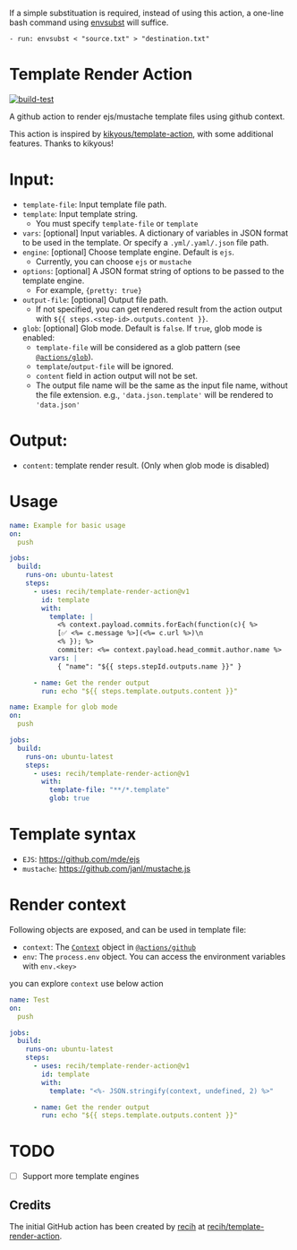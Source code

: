 If a simple substituation is required, instead of using this action, a one-line bash command using [envsubst](https://www.man7.org/linux/man-pages/man1/envsubst.1.html) will suffice.
```
- run: envsubst < "source.txt" > "destination.txt"
```

# Template Render Action
[![build-test](https://github.com/recih/template-render-action/actions/workflows/test.yml/badge.svg)](https://github.com/recih/template-render-action/actions/workflows/test.yml)

A github action to render ejs/mustache template files using github context.

This action is inspired by [kikyous/template-action](https://github.com/kikyous/template-action), with some additional features. Thanks to kikyous!

# Input:
* `template-file`: Input template file path. 
* `template`: Input template string.
  * You must specify `template-file` or `template` 
* `vars`: [optional] Input variables. A dictionary of variables in JSON format to be used in the template. Or specify a `.yml/.yaml/.json` file path.
* `engine`: [optional] Choose template engine. Default is `ejs`.
  * Currently, you can choose `ejs` or `mustache`
* `options`: [optional] A JSON format string of options to be passed to the template engine.
  * For example, `{pretty: true}`
* `output-file`: [optional] Output file path.
  * If not specified, you can get rendered result from the action output with `${{ steps.<step-id>.outputs.content }}`.
* `glob`: [optional] Glob mode. Default is `false`. If `true`, glob mode is enabled:
  * `template-file` will be considered as a glob pattern (see [`@actions/glob`](https://github.com/actions/toolkit/tree/master/packages/glob)).
  * `template`/`output-file` will be ignored.
  * `content` field in action output will not be set.
  * The output file name will be the same as the input file name, without the file extension. e.g., `'data.json.template'` will be rendered to `'data.json'`

# Output:
* `content`: template render result. (Only when glob mode is disabled)

# Usage
```yml
name: Example for basic usage
on:
  push

jobs:
  build:
    runs-on: ubuntu-latest
    steps:
      - uses: recih/template-render-action@v1
        id: template
        with:
          template: |
            <% context.payload.commits.forEach(function(c){ %>
            [✅ <%= c.message %>](<%= c.url %>)\n
            <% }); %>
            commiter: <%= context.payload.head_commit.author.name %>
          vars: |
            { "name": "${{ steps.stepId.outputs.name }}" }

      - name: Get the render output
        run: echo "${{ steps.template.outputs.content }}"
```

```yml
name: Example for glob mode
on:
  push

jobs:
  build:
    runs-on: ubuntu-latest
    steps:
      - uses: recih/template-render-action@v1
        with:
          template-file: "**/*.template"
          glob: true
```

# Template syntax

* `EJS`: https://github.com/mde/ejs
* `mustache`: https://github.com/janl/mustache.js

# Render context

Following objects are exposed, and can be used in template file:

* `context`: The [`Context`](https://github.com/actions/toolkit/blob/main/packages/github/src/context.ts) object in [`@actions/github`](https://github.com/actions/toolkit/tree/main/packages/github)
* `env`: The `process.env` object. You can access the environment variables with `env.<key>`

you can explore `context` use below action
```yml
name: Test
on:
  push

jobs:
  build:
    runs-on: ubuntu-latest
    steps:
      - uses: recih/template-render-action@v1
        id: template
        with:
          template: "<%- JSON.stringify(context, undefined, 2) %>"

      - name: Get the render output
        run: echo "${{ steps.template.outputs.content }}"
```

# TODO

* [ ] Support more template engines

## Credits

The initial GitHub action has been created by [recih](https://github.com/recih) at
[recih/template-render-action](https://github.com/recih/template-render-action).
